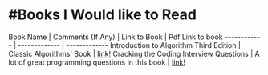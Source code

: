 #Books I Would like to Read
============================

Book Name | Comments (If Any) | Link to Book | Pdf Link to book
------------ | ------------- | -------------
Introduction to Algorithm Third Edition | Classic Algorithms' Book | [link!](http://www.amazon.com/Introduction-Algorithms-Edition-Thomas-Cormen/dp/0262033844/ref=zg_bs_3870_2)
Cracking the Coding Interview Questions | A lot of great programming questions in this book | [link!](http://www.amazon.com/Cracking-Coding-Interview-Programming-Questions/dp/098478280X)